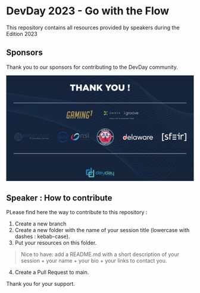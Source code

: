 # DevDay 2023 - Go with the Flow
This repository contains all resources provided by speakers during the Edition 2023

## Sponsors

Thank you to our sponsors for contributing to the DevDay community.

![Sponsors 2023](.attachments/sponsors.jpg)

## Speaker : How to contribute

PLease find here the way to contribute to this repository : 

1. Create a new branch
2. Create a new folder with the name of your session title (lowercase with dashes : kebab-case). 
3. Put your resources on this folder. 
> Nice to have: add a README.md with a short description of your session + your name + your bio + your links to contact you.
4. Create a Pull Request to main. 

Thank you for your support.

